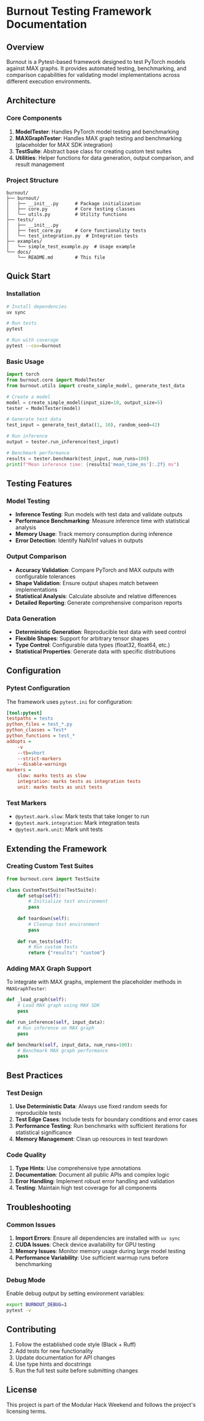 # Burnout Testing Framework Documentation

## Overview

Burnout is a Pytest-based framework designed to test PyTorch models against MAX graphs. It provides automated testing, benchmarking, and comparison capabilities for validating model implementations across different execution environments.

## Architecture

### Core Components

1. **ModelTester**: Handles PyTorch model testing and benchmarking
2. **MAXGraphTester**: Handles MAX graph testing and benchmarking (placeholder for MAX SDK integration)
3. **TestSuite**: Abstract base class for creating custom test suites
4. **Utilities**: Helper functions for data generation, output comparison, and result management

### Project Structure

```
burnout/
├── burnout/
│   ├── __init__.py      # Package initialization
│   ├── core.py          # Core testing classes
│   └── utils.py         # Utility functions
├── tests/
│   ├── __init__.py
│   ├── test_core.py     # Core functionality tests
│   └── test_integration.py  # Integration tests
├── examples/
│   └── simple_test_example.py  # Usage example
└── docs/
    └── README.md        # This file
```

## Quick Start

### Installation

```bash
# Install dependencies
uv sync

# Run tests
pytest

# Run with coverage
pytest --cov=burnout
```

### Basic Usage

```python
import torch
from burnout.core import ModelTester
from burnout.utils import create_simple_model, generate_test_data

# Create a model
model = create_simple_model(input_size=10, output_size=5)
tester = ModelTester(model)

# Generate test data
test_input = generate_test_data((1, 10), random_seed=42)

# Run inference
output = tester.run_inference(test_input)

# Benchmark performance
results = tester.benchmark(test_input, num_runs=100)
print(f"Mean inference time: {results['mean_time_ms']:.2f} ms")
```

## Testing Features

### Model Testing

- **Inference Testing**: Run models with test data and validate outputs
- **Performance Benchmarking**: Measure inference time with statistical analysis
- **Memory Usage**: Track memory consumption during inference
- **Error Detection**: Identify NaN/Inf values in outputs

### Output Comparison

- **Accuracy Validation**: Compare PyTorch and MAX outputs with configurable tolerances
- **Shape Validation**: Ensure output shapes match between implementations
- **Statistical Analysis**: Calculate absolute and relative differences
- **Detailed Reporting**: Generate comprehensive comparison reports

### Data Generation

- **Deterministic Generation**: Reproducible test data with seed control
- **Flexible Shapes**: Support for arbitrary tensor shapes
- **Type Control**: Configurable data types (float32, float64, etc.)
- **Statistical Properties**: Generate data with specific distributions

## Configuration

### Pytest Configuration

The framework uses `pytest.ini` for configuration:

```ini
[tool:pytest]
testpaths = tests
python_files = test_*.py
python_classes = Test*
python_functions = test_*
addopts = 
    -v
    --tb=short
    --strict-markers
    --disable-warnings
markers =
    slow: marks tests as slow
    integration: marks tests as integration tests
    unit: marks tests as unit tests
```

### Test Markers

- `@pytest.mark.slow`: Mark tests that take longer to run
- `@pytest.mark.integration`: Mark integration tests
- `@pytest.mark.unit`: Mark unit tests

## Extending the Framework

### Creating Custom Test Suites

```python
from burnout.core import TestSuite

class CustomTestSuite(TestSuite):
    def setup(self):
        # Initialize test environment
        pass
    
    def teardown(self):
        # Cleanup test environment
        pass
    
    def run_tests(self):
        # Run custom tests
        return {"results": "custom"}
```

### Adding MAX Graph Support

To integrate with MAX graphs, implement the placeholder methods in `MAXGraphTester`:

```python
def _load_graph(self):
    # Load MAX graph using MAX SDK
    pass

def run_inference(self, input_data):
    # Run inference on MAX graph
    pass

def benchmark(self, input_data, num_runs=100):
    # Benchmark MAX graph performance
    pass
```

## Best Practices

### Test Design

1. **Use Deterministic Data**: Always use fixed random seeds for reproducible tests
2. **Test Edge Cases**: Include tests for boundary conditions and error cases
3. **Performance Testing**: Run benchmarks with sufficient iterations for statistical significance
4. **Memory Management**: Clean up resources in test teardown

### Code Quality

1. **Type Hints**: Use comprehensive type annotations
2. **Documentation**: Document all public APIs and complex logic
3. **Error Handling**: Implement robust error handling and validation
4. **Testing**: Maintain high test coverage for all components

## Troubleshooting

### Common Issues

1. **Import Errors**: Ensure all dependencies are installed with `uv sync`
2. **CUDA Issues**: Check device availability for GPU testing
3. **Memory Issues**: Monitor memory usage during large model testing
4. **Performance Variability**: Use sufficient warmup runs before benchmarking

### Debug Mode

Enable debug output by setting environment variables:

```bash
export BURNOUT_DEBUG=1
pytest -v
```

## Contributing

1. Follow the established code style (Black + Ruff)
2. Add tests for new functionality
3. Update documentation for API changes
4. Use type hints and docstrings
5. Run the full test suite before submitting changes

## License

This project is part of the Modular Hack Weekend and follows the project's licensing terms.
